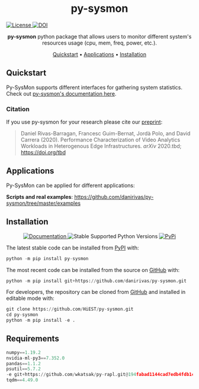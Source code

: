 <h1 align="center">
  py-sysmon
</h1>

  <a href='https://opensource.org/licenses/Apache-2.0'>
    <img src='https://img.shields.io/badge/License-Apache%202.0-blue.svg' alt='License'/>
  </a>

  <a href="https://zenodo.org/badge/latestdoi/267315762">
    <img src="https://zenodo.org/badge/267315762.svg" alt="DOI">
  </a>

</p>

<p align="center">
    <b>py-sysmon</b> python package that allows users to monitor different system's resources usage (cpu, mem, freq, power, etc.).
</p>

<p align="center">
  <a href="#quickstart">Quickstart</a> •
  <a href="#applications">Applications</a> •
  <a href="#installation">Installation</a>
</p>


## Quickstart
Py-SysMon supports different interfaces for gathering system statistics. Check out [py-sysmon's documentation here](https://py-sysmon.readthedocs.io/en/latest). 

### Citation
If you use py-sysmon for your research please cite our [preprint](https://www.arxiv.org/to-be-submitted): 

> Daniel Rivas-Barragan, Francesc Guim-Bernat, Jordà Polo, and David Carrera (2020).
Performance Characterization of Video Analytics Workloads in Heterogenous Edge Infrastructures. *arXiv* 2020.tbd; https://doi.org/tbd

## Applications
Py-SysMon can be applied for different applications:

**Scripts and real examples**: https://github.com/danirivas/py-sysmon/tree/master/examples


## Installation

<p align="center">
  <a href="https://drug2ways.readthedocs.io/en/latest/">
    <img src="http://readthedocs.org/projects/drug2ways/badge/?version=latest"
         alt="Documentation">
  </a>

  <img src='https://img.shields.io/pypi/pyversions/drug2ways.svg' alt='Stable Supported Python Versions'/>
  
  <a href="https://pypi.python.org/pypi/drug2ways">
    <img src="https://img.shields.io/pypi/pyversions/drug2ways.svg"
         alt="PyPi">
  </a>
</p>

The latest stable code can be installed from [PyPI](https://pypi.python.org/pypi/py-sysmon) with:

```python
python -m pip install py-sysmon
```

The most recent code can be installed from the source on [GitHub](https://github.com/danirivas/py-sysmon) with:

```python
python -m pip install git+https://github.com/danirivas/py-sysmon.git
```

For developers, the repository can be cloned from [GitHub](https://github.com/HiEST/py-sysmon) and installed in
editable mode with:

```python
git clone https://github.com/HiEST/py-sysmon.git
cd py-sysmon
python -m pip install -e .
```

## Requirements
```python
numpy==1.19.2
nvidia-ml-py3==7.352.0
pandas==1.1.2
psutil==5.7.2
-e git+https://github.com/wkatsak/py-rapl.git@194fabad1144cad7edb4fdb1c8e17edb57deb8b1#egg=py_rapl
tqdm==4.49.0
```

